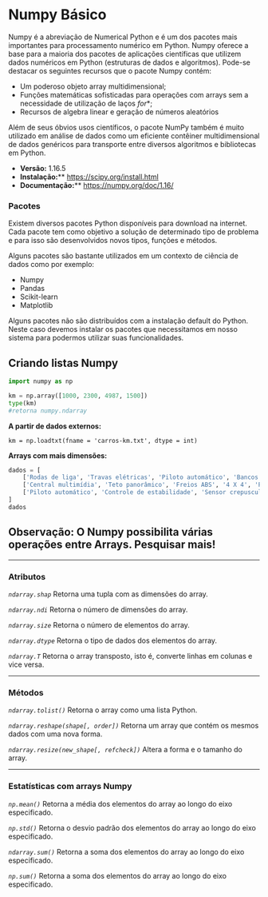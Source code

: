 # Numpy Básico

Numpy é a abreviação de Numerical Python e é um dos pacotes mais importantes para processamento numérico em Python. Numpy oferece a base para a maioria dos pacotes de aplicações científicas que utilizem dados numéricos em Python (estruturas de dados e algoritmos). Pode-se destacar os seguintes recursos que o pacote Numpy contém:

- Um poderoso objeto array multidimensional;
- Funções matemáticas sofisticadas para operações com arrays sem a necessidade de utilização de laços *for**;
- Recursos de algebra linear e geração de números aleatórios

Além de seus óbvios usos científicos, o pacote NumPy também é muito utilizado em análise de dados como um eficiente contêiner multidimensional de dados genéricos para transporte entre diversos algoritmos e bibliotecas em Python.

- **Versão:** 1.16.5
- **Instalação:**** https://scipy.org/install.html
- **Documentação:**** https://numpy.org/doc/1.16/

### Pacotes

Existem diversos pacotes Python disponíveis para download na internet. Cada pacote tem como objetivo a solução de determinado tipo de problema e para isso são desenvolvidos novos tipos, funções e métodos.

Alguns pacotes são bastante utilizados em um contexto de ciência de dados como por exemplo:

- Numpy
- Pandas
- Scikit-learn
- Matplotlib

Alguns pacotes não são distribuídos com a instalação default do Python. Neste caso devemos instalar os pacotes que necessitamos em nosso sistema para podermos utilizar suas funcionalidades.

## Criando listas Numpy

```python
import numpy as np

km = np.array([1000, 2300, 4987, 1500])
type(km)
#retorna numpy.ndarray
```

**A partir de dados externos:**

`km = np.loadtxt(fname = 'carros-km.txt', dtype = int)`

**Arrays com mais dimensões:**

```python
dados = [ 
    ['Rodas de liga', 'Travas elétricas', 'Piloto automático', 'Bancos de couro', 'Ar condicionado', 'Sensor de estacionamento', 'Sensor crepuscular', 'Sensor de chuva'],
    ['Central multimídia', 'Teto panorâmico', 'Freios ABS', '4 X 4', 'Painel digital', 'Piloto automático', 'Bancos de couro', 'Câmera de estacionamento'],
    ['Piloto automático', 'Controle de estabilidade', 'Sensor crepuscular', 'Freios ABS', 'Câmbio automático', 'Bancos de couro', 'Central multimídia', 'Vidros elétricos']
]
dados
```

## Observação: O Numpy possibilita várias operações entre Arrays. Pesquisar mais!

---

### Atributos

*`ndarray.shap`*  Retorna uma tupla com as dimensões do array.

*`ndarray.ndi`*  Retorna o número de dimensões do array.

*`ndarray.size`*  Retorna o número de elementos do array.

*`ndarray.dtype`*  Retorna o tipo de dados dos elementos do array.

*`ndarray.T`*  Retorna o array transposto, isto é, converte linhas em colunas e vice versa.

---

### Métodos

*`ndarray.tolist()`*  Retorna o array como uma lista Python.

*`ndarray.reshape(shape[, order])`*  Retorna um array que contém os mesmos dados com uma nova forma.

*`ndarray.resize(new_shape[, refcheck])`*  Altera a forma e o tamanho do array.

---

### Estatísticas com arrays Numpy

*`np.mean()`*  Retorna a média dos elementos do array ao longo do eixo especificado.

*`np.std()`*  Retorna o desvio padrão dos elementos do array ao longo do eixo especificado.

*`ndarray.sum()`*  Retorna a soma dos elementos do array ao longo do eixo especificado.

*`np.sum()`*  Retorna a soma dos elementos do array ao longo do eixo especificado.